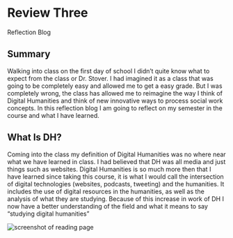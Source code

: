 # Review Three

Reflection Blog

## Summary

Walking into class on the first day of school I didn’t quite know what to expect from the class or Dr. Stover. I had imagined it as a class that was going to be completely easy and allowed me to get a easy grade. But I was completely wrong, the class has allowed me to reimagine the way I think of Digital Humanities and think of new innovative ways to process social work concepts. In this reflection blog I am going to reflect on my semester in the course and what I have learned.


## What Is DH?

Coming into the class my definition of Digital Humanities was no where near what we have learned in class. I had believed that DH was all media and just things such as websites. Digital Humanities is so much more then that I have learned since taking this course, it is what I would call the intersection of digital technologies (websites, podcasts, tweeting) and the humanities. It includes the use of digital resources in the humanities, as well as the analysis of what they are studying. Because of this increase in work of DH I now have a better understanding of the field and what it means to say “studying digital humanities”

![screenshot of reading page](https://kaylac1.github.io/KaylaC/images/Reading.png)

